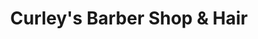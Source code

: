 ---
title: "Curley's Barber Shop & Hair"
url: /new-smyrna-beach/curleys-barber-shop-und-hair/
shop: Friseur
---